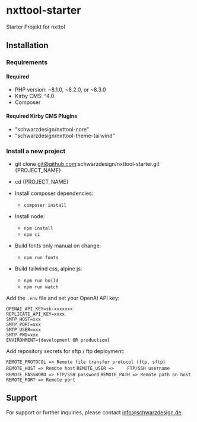 # nxttool-starter
Starter Projekt for nxttol

## Installation

### Requirements

#### Required

- PHP version: ~8.1.0, ~8.2.0, or ~8.3.0
- Kirby CMS: ^4.0
- Composer

#### Required Kirby CMS Plugins

- "schwarzdesign/nxttool-core"
- "schwarzdesign/nxttool-theme-tailwind"

### Install a new project

- git clone git@github.com:schwarzdesign/nxttool-starter.git {PROJECT_NAME}
- cd {PROJECT_NAME}

- Install composer dependencies:
    - `composer install`
- Install node:
    - `npm install`
    - `npm ci`
- Build fonts only manual on change:
    - `npm run fonts`   
- Build tailwind css, alpine js:
    - `npm run build`
    - `npm run watch`

Add the `.env` file and set your OpenAI API key:

```dotenv
OPENAI_API_KEY=sk-xxxxxxx
REPLICATE_API_KEY=xxxx
SMTP_HOST=xxx
SMTP_PORT=xxx
SMTP_USER=xxx
SMTP_PWD=xxx
ENVIRONMENT={development OR production}

```

Add repository secrets for sftp / ftp deployment:

`REMOTE_PROTOCOL => Remote file transfer protocol (ftp, sftp)`
`REMOTE_HOST => Remote host`
`REMOTE_USER => 	FTP/SSH username`
`REMOTE_PASSWORD => FTP/SSH password`
`REMOTE_PATH => Remote path on host`
`REMOTE_PORT => Remote port`



## Support

For support or further inquiries, please contact [info@schwarzdesign.de](mailto:info@schwarzdesign.de).
